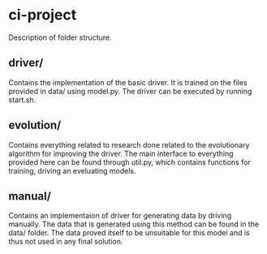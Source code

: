 # ci-project
Description of folder structure.

## driver/
Contains the implementation of the basic driver. It is trained on the files provided in data/ using model.py. The driver can be executed by running start.sh.

## evolution/
Contains everything related to research done related to the evolutionary algorithm for improving the driver. The main interface to everything provided here can be found through util.py, which contains functions for training, driving an eveluating models.

## manual/
Contains an implementaion of driver for generating data by driving manually. The data that is generated using this method can be found in the data/ folder. The data proved itself to be unsuitable for this model and is thus not used in any final solution.
